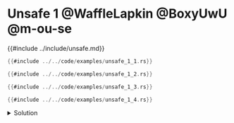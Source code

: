 # Unsafe 1 @WaffleLapkin @BoxyUwU @m-ou-se

{{#include ../include/unsafe.md}}

```rust
{{#include ../../code/examples/unsafe_1_1.rs}}
```

```rust
{{#include ../../code/examples/unsafe_1_2.rs}}
```

```rust
{{#include ../../code/examples/unsafe_1_3.rs}}
```

```rust
{{#include ../../code/examples/unsafe_1_4.rs}}
```

<details>
<summary>Solution</summary>

Examples 1 and 2 are fine, while 3 and 4 are UB:

```
{{#include ../../code/examples/stderr/unsafe_1_3.stderr}}
```

```
{{#include ../../code/examples/stderr/unsafe_1_4.stderr}}
```

Loading a value from a null pointer is undefined behavior in Rust.
However, dereferencing a pointer does not always cause a load.

In examples 1 and 2 dereference produces a place which is immediately discarded by the assignment to `_` (note that parenthesis do not affect anything other than precedence of operators).

In examples 3 and 4 the place created by the dereference is coerced to a value, because it is returned from a block (note that normal and `unsafe` blocks behave the same) which causes UB.
</details>
